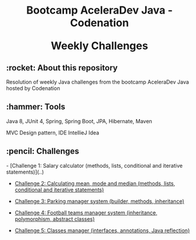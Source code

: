 <h1 align="center"> 
  Bootcamp AceleraDev Java - Codenation
  
  Weekly Challenges
</h1>

<h2>:rocket: About this repository </h2> 

Resolution of weekly Java challenges from the bootcamp AceleraDev Java hosted by Codenation

<h2>:hammer: Tools </h2>
Java 8, JUnit 4, Spring, Spring Boot, JPA, Hibernate, Maven

MVC Design pattern, IDE IntellieJ Idea

<h2>:pencil: Challenges </h2>
- [Challenge 1: Salary calculator (methods, lists, conditional and iterative statements)](..)

- [Challenge 2: Calculating mean, mode and median (methods, lists, conditional and iterative statements)](..)

- [Challenge 3: Parking manager system (builder, methods, inheritance)](..)

- [Challenge 4: Football teams manager system (inheritance, polymorphism, abstract classes)](..)

- [Challenge 5: Classes manager (interfaces, annotations, Java reflection)](..)
